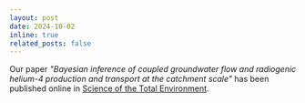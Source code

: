 ```yaml
---
layout: post
date: 2024-10-02
inline: true
related_posts: false
---
```


Our paper *"Bayesian inference of coupled groundwater flow and radiogenic helium-4 production and transport at the catchment scale"* has been published online in [Science of the Total Environment](https://doi.org/10.1016/j.scitotenv.2024.176510).